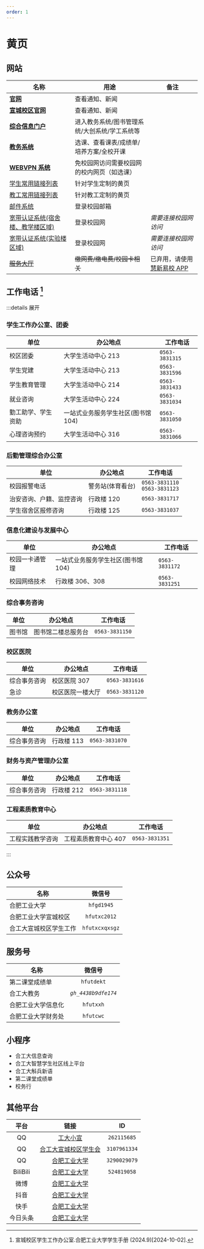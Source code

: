 ```yaml
---
order: 1
---
```


# 黄页

## 网站

| 名称                                                           | 用途                                          | 备注                                               |
| -------------------------------------------------------------- | --------------------------------------------- | -------------------------------------------------- |
| [**官网**](https://www.hfut.edu.cn)                            | 查看通知、新闻                                |                                                    |
| [**宣城校区官网**](https://xc.hfut.edu.cn/)                    | 查看通知、新闻                                |                                                    |
| [**综合信息门户**](https://one.hfut.edu.cn/home/index)         | 进入教务系统/图书管理系统/大创系统/学工系统等 |                                                    |
| [**教务系统**](http://jxglstu.hfut.edu.cn/eams5-student/login) | 选课、查看课表/成绩单/培养方案/全校开课       |                                                    |
| [**WEBVPN 系统**](https://webvpn.hfut.edu.cn)                  | 免校园网访问需要校园网的校内网页（如选课）    |                                                    |
| [学生常用链接列表](https://xc.hfut.edu.cn/1968/list.htm)       | 针对学生定制的黄页                            |                                                    |
| [教工常用链接列表](https://xc.hfut.edu.cn/1969/list.htm)       | 针对教工定制的黄页                            |                                                    |
| [邮件系统](http://email.mail.hfut.edu.cn)                      | 登录校园邮箱                                  |                                                    |
| [宽带认证系统(宿舍楼、教学楼区域)](http://172.18.3.3)          | 登录校园网                                    | _需要连接校园网访问_                               |
| [宽带认证系统(实验楼区域)](http://172.18.2.2)                  | 登录校园网                                    | _需要连接校园网访问_                               |
| ~~[服务大厅](http://172.31.248.26:8088)~~                      | ~~缴网费/缴电费/校园卡相关~~                  | 已弃用，请使用[慧新易校 APP](../life/app#慧新易校) |

## 工作电话 [^1]

:::details 展开

### 学生工作办公室、团委

| 单位               | 办公地点                           | 工作电话       |
| ------------------ | ---------------------------------- | -------------- |
| 校区团委           | 大学生活动中心 213                 | `0563-3831315` |
| 学生党建           | 大学生活动中心 213                 | `0563-3831596` |
| 学生教育管理       | 大学生活动中心 214                 | `0563-3831433` |
| 就业咨询           | 大学生活动中心 224                 | `0563-3831034` |
| 勤工助学、学生资助 | 一站式业务服务学生社区(图书馆 104) | `0563-3831050` |
| 心理咨询预约       | 大学生活动中心 316                 | `0563-3831066` |

### 后勤管理综合办公室

| 单位                     | 办公地点         | 工作电话                           |
| ------------------------ | ---------------- | ---------------------------------- |
| 校园报警电话             | 警务站(体育看台) | `0563-3831110` <br> `0563-3831123` |
| 治安咨询、户籍、监控咨询 | 行政楼 120       | `0563-3831717`                     |
| 学生宿舍区报修咨询       | 行政楼 125       | `0563-3831037`                     |

### 信息化建设与发展中心

| 单位           | 办公地点                           | 工作电话       |
| -------------- | ---------------------------------- | -------------- |
| 校园一卡通管理 | 一站式业务服务学生社区(图书馆 104) | `0563-3831172` |
| 校园网络技术   | 行政楼 306、308                    | `0563-3831251` |

### 综合事务咨询

| 单位   | 办公地点           | 工作电话       |
| ------ | ------------------ | -------------- |
| 图书馆 | 图书馆二楼总服务台 | `0563-3831150` |

### 校区医院

| 单位         | 办公地点         | 工作电话       |
| ------------ | ---------------- | -------------- |
| 综合事务咨询 | 校区医院 307     | `0563-3831616` |
| 急诊         | 校区医院一楼大厅 | `0563-3831120` |

### 教务办公室

| 单位         | 办公地点   | 工作电话       |
| ------------ | ---------- | -------------- |
| 综合事务咨询 | 行政楼 113 | `0563-3831070` |

### 财务与资产管理办公室

| 单位         | 办公地点   | 工作电话       |
| ------------ | ---------- | -------------- |
| 综合事务咨询 | 行政楼 212 | `0563-3831118` |

### 工程素质教育中心

| 单位             | 办公地点             | 工作电话       |
| ---------------- | -------------------- | -------------- |
| 工程实践教学咨询 | 工程素质教育中心 407 | `0563-3831351` |

:::

## 公众号

| 名称                   |     微信号     |
| ---------------------- | :------------: |
| 合肥工业大学           |   `hfgd1945`   |
| 合肥工业大学宣城校区   |  `hfutxc2012`  |
| 合工大宣城校区学生工作 | `hfutxcxqxsgz` |

## 服务号

| 名称               |       微信号        |
| ------------------ | :-----------------: |
| 第二课堂成绩单     |     `hfutdekt`      |
| 合工大教务         | _`gh_4438b9dfe174`_ |
| 合肥工业大学信息化 |      `hfutxxh`      |
| 合肥工业大学财务处 |      `hfutcwc`      |

## 小程序

- 合工大信息查询
- 合工大智慧学生社区线上平台
- 合工大斛兵新语
- 第二课堂成绩单
- 校务行

## 其他平台

|   平台   |                                                      链接                                                      |      ID      |
| :------: | :------------------------------------------------------------------------------------------------------------: | :----------: |
|    QQ    |                                [工大小宣](https://mp.qzone.qq.com/u/262115685)                                 | `262115685`  |
|    QQ    |                          [合工大宣城校区学生会](https://mp.qzone.qq.com/u/3107961334)                          | `3107961334` |
|    QQ    |                              [合肥工业大学](https://mp.qzone.qq.com/u/3290029079)                              | `3290029079` |
| BiliBili |                              [合肥工业大学](https://space.bilibili.com/524819058)                              | `524819058`  |
|   微博   |                                   [合肥工业大学](https://weibo.com/hfut1945)                                   |              |
|   抖音   |      [合肥工业大学](https://www.douyin.com/user/MS4wLjABAAAA_5X-8MyMeQzEcgFD8LdTYOiKZkbNdFBQpG214oCAe5M)       |              |
|   快手   |                          [合肥工业大学](https://kuaishou.cn/profile/3x796zuj6zs46i6)                           |              |
| 今日头条 | [合肥工业大学](https://www.toutiao.com/c/user/token/MS4wLjABAAAABmfkrKqkYSpxmevlUt10MVvfoRcy9J3Bu8l637A6ycw/?) |              |

[^1]: 宣城校区学生工作办公室.合肥工业大学学生手册 (2024.9)\[2024-10-02].

